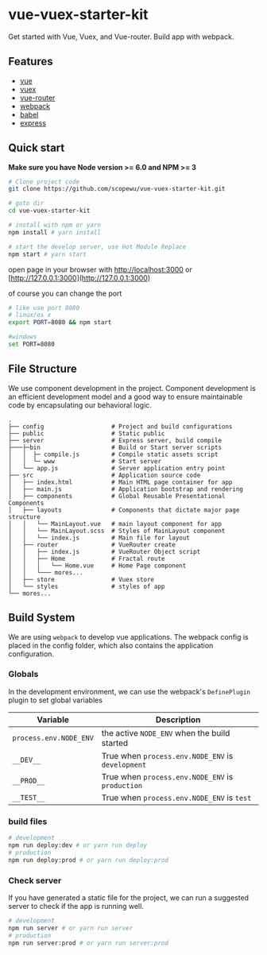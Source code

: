 # vue-vuex-starter-kit
Get started with Vue, Vuex, and Vue-router. Build app with webpack.

## Features
- [vue](https://github.com/vuejs/vue)
- [vuex](https://github.com/vuejs/vuex)
- [vue-router](https://github.com/vuejs/vue-router)
- [webpack](https://github.com/webpack/webpack)
- [babel](https://github.com/babel/babel)
- [express](https://github.com/expressjs/express)

## Quick start
**Make sure you have Node version >= 6.0 and NPM >= 3**

```bash
# Clone project code 
git clone https://github.com/scopewu/vue-vuex-starter-kit.git

# goto dir
cd vue-vuex-starter-kit

# install with npm or yarn
npm install # yarn install

# start the develop server, use Hot Module Replace
npm start # yarn start
```
open page in your browser with [http://localhost:3000](http://localhost:3000) or [http://127.0.0.1:3000](http://127.0.0.1:3000)

of course you can change the port
```bash
# like use port 8080
# linux/os x
export PORT=8080 && npm start

#windows
set PORT=8080
```

## File Structure
We use component development in the project. Component development is an efficient development model and a good way to ensure maintainable code by encapsulating our behavioral logic.

```
.
├── config                   # Project and build configurations
├── public                   # Static public
├── server                   # Express server, build compile
├───├─bin                    # Build or Start server scripts
│   │  ├─ compile.js         # Compile static assets script
│   │  └─ www                # Start server
│   └── app.js               # Server application entry point
├── src                      # Application source code
│   ├── index.html           # Main HTML page container for app
│   ├── main.js              # Application bootstrap and rendering
│   ├── components           # Global Reusable Presentational Components
│   ├── layouts              # Components that dictate major page structure
│   │   └── MainLayout.vue   # main layout component for app
│   │   └── MainLayout.scss  # Styles of MainLayout component
│   │   └── index.js         # Main file for layout
│   ├── router               # VueRouter create
│   │   ├── index.js         # VueRouter Object script
│   │   ├── Home             # Fractal route
│   │   │   └── Home.vue     # Home Page component
│   │   └─── mores...
│   ├── store                # Vuex store
│   └── styles               # styles of app
└── mores...
```
## Build System
We are using `webpack` to develop vue applications. The webpack config is placed in the config folder, which also contains the application configuration.

### Globals
In the development environment, we can use the webpack's `DefinePlugin` plugin to set global variables

|Variable|Description|
|---|---|
|`process.env.NODE_ENV`|the active `NODE_ENV` when the build started|
|`__DEV__`|True when `process.env.NODE_ENV` is `development`|
|`__PROD__`|True when `process.env.NODE_ENV` is `production`|
|`__TEST__`|True when `process.env.NODE_ENV` is `test`|

### build files
```bash
# development
npm run deploy:dev # or yarn run deploy
# production
npm run deploy:prod # or yarn run deploy:prod
```

### Check server
If you have generated a static file for the project, we can run a suggested server to check if the app is running well.
```bash
# development
npm run server # or yarn run server
# production
npm run server:prod # or yarn run server:prod
```
